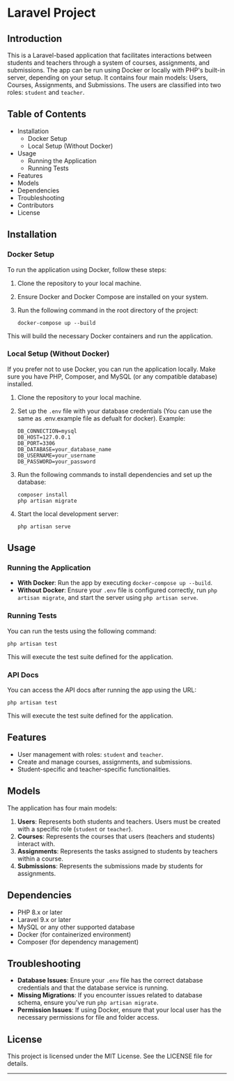 # Laravel Project

## Introduction
This is a Laravel-based application that facilitates interactions between students and teachers through a system of courses, assignments, and submissions. The app can be run using Docker or locally with PHP's built-in server, depending on your setup. It contains four main models: Users, Courses, Assignments, and Submissions. The users are classified into two roles: `student` and `teacher`.

## Table of Contents
- Installation
  - Docker Setup
  - Local Setup (Without Docker)
- Usage
  - Running the Application
  - Running Tests
- Features
- Models
- Dependencies
- Troubleshooting
- Contributors
- License

## Installation

### Docker Setup
To run the application using Docker, follow these steps:

1. Clone the repository to your local machine.
2. Ensure Docker and Docker Compose are installed on your system.
3. Run the following command in the root directory of the project:

   ```
   docker-compose up --build
   ```

This will build the necessary Docker containers and run the application.

### Local Setup (Without Docker)
If you prefer not to use Docker, you can run the application locally. Make sure you have PHP, Composer, and MySQL (or any compatible database) installed.

1. Clone the repository to your local machine.
2. Set up the `.env` file with your database credentials (You can use the same as .env.example file as defualt for docker). Example:

   ```
   DB_CONNECTION=mysql
   DB_HOST=127.0.0.1
   DB_PORT=3306
   DB_DATABASE=your_database_name
   DB_USERNAME=your_username
   DB_PASSWORD=your_password
   ```

3. Run the following commands to install dependencies and set up the database:

   ```
   composer install
   php artisan migrate
   ```

4. Start the local development server:

   ```
   php artisan serve
   ```

## Usage

### Running the Application
- **With Docker**: Run the app by executing `docker-compose up --build`.
- **Without Docker**: Ensure your `.env` file is configured correctly, run `php artisan migrate`, and start the server using `php artisan serve`.

### Running Tests
You can run the tests using the following command:

```
php artisan test
```

This will execute the test suite defined for the application.

### API Docs
You can access the API docs after running the app using the URL:

```
php artisan test
```

This will execute the test suite defined for the application.

## Features
- User management with roles: `student` and `teacher`.
- Create and manage courses, assignments, and submissions.
- Student-specific and teacher-specific functionalities.

## Models
The application has four main models:
1. **Users**: Represents both students and teachers. Users must be created with a specific role (`student` or `teacher`).
2. **Courses**: Represents the courses that users (teachers and students) interact with.
3. **Assignments**: Represents the tasks assigned to students by teachers within a course.
4. **Submissions**: Represents the submissions made by students for assignments.

## Dependencies
- PHP 8.x or later
- Laravel 9.x or later
- MySQL or any other supported database
- Docker (for containerized environment)
- Composer (for dependency management)

## Troubleshooting
- **Database Issues**: Ensure your `.env` file has the correct database credentials and that the database service is running.
- **Missing Migrations**: If you encounter issues related to database schema, ensure you've run `php artisan migrate`.
- **Permission Issues**: If using Docker, ensure that your local user has the necessary permissions for file and folder access.

## License
This project is licensed under the MIT License. See the LICENSE file for details.

--- 
